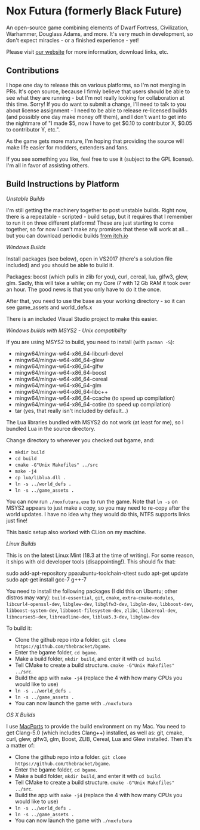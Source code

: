 # Nox Futura (formerly Black Future)

An open-source game combining elements of Dwarf Fortress, Civilization, Warhammer, Douglass Adams, and more. It's very much in development, so don't expect miracles - or a finished experience - yet!

Please visit [our website](http://bracketproductions.com/index.php/blackfuture/) for more information, download links, etc.

## Contributions

I hope one day to release this on various platforms, so I'm not merging in PRs. It's open source, because I firmly believe that users should be able to see what they are running - but I'm not really looking for collaboration at this time. Sorry! If you do want to submit a change, I'll need to talk to you about license assignment - I need to be able to release re-licensed builds (and possibly one day make money off them), and I don't want to get into the nightmare of "I made $5, now I have to get $0.10 to contributor X, $0.05 to contributor Y, etc.".

As the game gets more mature, I'm hoping that providing the source will make life easier for modders, extenders and fans.

If you see something you like, feel free to use it (subject to the GPL license). I'm all in favor of assisting others.

## Build Instructions by Platform

*Unstable Builds*

I'm still getting the machinery together to post unstable builds. Right now, there is a repeatable - scripted - build setup, but it requires that I remember to run it on three different platforms! These are just starting to come together, so for now I can't make any promises that these will work at all... but you can download periodic builds [from itch.io](https://thebracket.itch.io/nox-futura)

*Windows Builds*

Install packages (see below), open in VS2017 (there's a solution file included) and you should be able to build it.

Packages: boost (which pulls in zlib for you), curl, cereal, lua, glfw3, glew, glm. Sadly, this will take a while; on my Core i7 with 12 Gb RAM it took over an hour. The good news is that you only have to do it the once.

After that, you need to use the base as your working directory - so it can see game_assets and world_defs.x

There is an included Visual Studio project to make this easier.

*Windows builds with MSYS2 - Unix compatibility*

If you are using MSYS2 to build, you need to install (with `pacman -S`):

* mingw64/mingw-w64-x86_64-libcurl-devel
* mingw64/mingw-w64-x86_64-glew
* mingw64/mingw-w64-x86_64-glfw
* mingw64/mingw-w64-x86_64-boost
* mingw64/mingw-w64-x86_64-cereal
* mingw64/mingw-w64-x86_64-glm
* mingw64/mingw-w64-x86_64-libc++
* mingw64/mingw-w64-x86_64-ccache (to speed up compilation)
* mingw64/mingw-w64-x86_64-cotire (to speed up compilation)
* tar (yes, that really isn't included by default...)

The Lua libraries bundled with MSYS2 do not work (at least for me), so I bundled Lua in the source directory.

Change directory to wherever you checked out bgame, and:

* `mkdir build`
* `cd build`
* `cmake -G"Unix Makefiles" ../src`
* `make -j4`
* `cp lua/liblua.dll .`
* `ln -s ../world_defs .`
* `ln -s ../game_assets .`

You can now run `./noxfutura.exe` to run the game. Note that `ln -s` on MSYS2 appears to just make a copy, so you may need to re-copy after the world updates. I have no idea why they would do this, NTFS supports links just fine!

This basic setup also worked with CLion on my machine.

*Linux Builds*

This is on the latest Linux Mint (18.3 at the time of writing). For some reason, it ships with old developer tools (disappointing!). This should fix that:

  sudo add-apt-repository ppa:ubuntu-toolchain-r/test
  sudo apt-get update
  sudo apt-get install gcc-7 g++-7

You need to install the following packages (I did this on Ubuntu; other distros may vary): `build-essential`, `git`, `cmake`, `extra-cmake-modules`, `libcurl4-openssl-dev`, `libglew-dev`, `libglfw3-dev`, `libglm-dev`, `libboost-dev`, `libboost-system-dev`, `libboost-filesystem-dev`, `zlibc`, `libcereal-dev`, `libncurses5-dev`, `libreadline-dev`, `liblua5.3-dev`, `libglew-dev`

To build it:

* Clone the github repo into a folder. `git clone https://github.com/thebracket/bgame`.
* Enter the bgame folder, `cd bgame`.
* Make a build folder, `mkdir build`, and enter it with `cd build`.
* Tell CMake to create a build structure. `cmake -G"Unix Makefiles" ../src`.
* Build the app with `make -j4` (replace the 4 with how many CPUs you would like to use)
* `ln -s ../world_defs .`
* `ln -s ../game_assets .`
* You can now launch the game with `./noxfutura`

*OS X Builds*

I use [MacPorts](https://www.macports.org/install.php) to provide the build environment on my Mac. You need to get Clang-5.0 (which includes Clang++) installed, as well as: git, cmake, curl, glew, glfw3, glm, Boost, ZLIB, Cereal, Lua and Glew installed. Then it's a matter of:

* Clone the github repo into a folder. `git clone https://github.com/thebracket/bgame`.
* Enter the bgame folder, `cd bgame`.
* Make a build folder, `mkdir build`, and enter it with `cd build`.
* Tell CMake to create a build structure. `cmake -G"Unix Makefiles" ../src`.
* Build the app with `make -j4` (replace the 4 with how many CPUs you would like to use)
* `ln -s ../world_defs .`
* `ln -s ../game_assets .`
* You can now launch the game with `./noxfutura`

